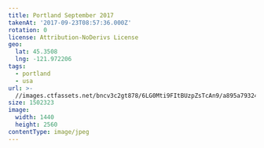 ```yaml
---
title: Portland September 2017
takenAt: '2017-09-23T08:57:36.000Z'
rotation: 0
license: Attribution-NoDerivs License
geo:
  lat: 45.3508
  lng: -121.972206
tags:
  - portland
  - usa
url: >-
  //images.ctfassets.net/bncv3c2gt878/6LG0Mti9FItBUzpZsTcAn9/a895a793249651d7331705c17c673572/portland-september-2017_36607133964_o
size: 1502323
image:
  width: 1440
  height: 2560
contentType: image/jpeg
---
```


